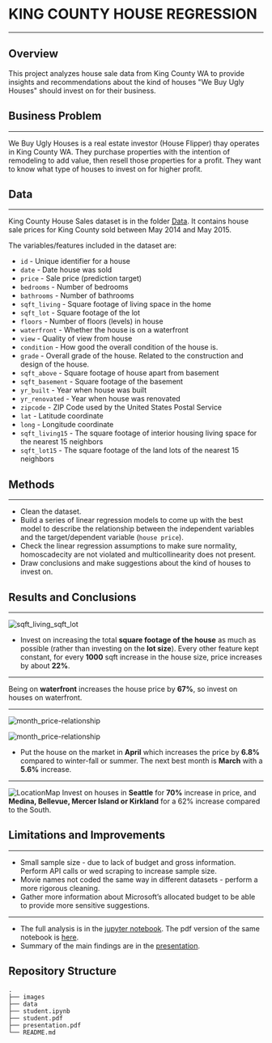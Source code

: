 # KING COUNTY HOUSE REGRESSION
***
## Overview
This project analyzes house sale data from King County WA to provide insights and recommendations about the kind of houses "We Buy Ugly Houses" should invest on for their business.  

## Business Problem
***
We Buy Ugly Houses is a real estate investor (House Flipper) thay operates in King County WA. They purchase properties with the intention of remodeling to add value, then resell those properties for a profit. They want to know what type of houses to invest on for higher profit.

## Data
***
King County House Sales dataset is in the folder [Data](https://github.com/erdemiraysu/KingCountySales_Regression_Project2/tree/master/data). It contains house sale prices for King County sold between May 2014 and May 2015.

The variables/features included in the dataset are:

* `id` - Unique identifier for a house
* `date` - Date house was sold
* `price` - Sale price (prediction target)
* `bedrooms` - Number of bedrooms
* `bathrooms` - Number of bathrooms
* `sqft_living` - Square footage of living space in the home
* `sqft_lot` - Square footage of the lot
* `floors` - Number of floors (levels) in house
* `waterfront` - Whether the house is on a waterfront
* `view` - Quality of view from house
* `condition` - How good the overall condition of the house is. 
* `grade` - Overall grade of the house. Related to the construction and design of the house.
* `sqft_above` - Square footage of house apart from basement
* `sqft_basement` - Square footage of the basement
* `yr_built` - Year when house was built
* `yr_renovated` - Year when house was renovated
* `zipcode` - ZIP Code used by the United States Postal Service
* `lat` - Latitude coordinate
* `long` - Longitude coordinate
* `sqft_living15` - The square footage of interior housing living space for the nearest 15 neighbors
* `sqft_lot15` - The square footage of the land lots of the nearest 15 neighbors

## Methods
*** 
* Clean the dataset.
* Build a series of linear regression models to come up with the best model to describe the relationship between the independent variables and the target/dependent variable (`house price`). 
* Check the linear regression assumptions to make sure normality, homoscadecity are not violated and multicollinearity does not present.
* Draw conclusions and make suggestions about the kind of houses to invest on. 

## Results and Conclusions

***
![sqft_living_sqft_lot](https://user-images.githubusercontent.com/61121277/186287087-e670c50b-cae7-4ef3-b8b3-84fde0550442.png)
* Invest on increasing the total **square footage of the house** as much as possible (rather than investing on the **lot size**). Every other feature kept constant, for every **1000** sqft increase in the house size, price increases by about **22%**.

***

Being on **waterfront** increases the house price by **67%**, so invest on houses on waterfront. 

***
![month_price-relationship](https://user-images.githubusercontent.com/61121277/186287275-ed5da1d7-bde2-4b31-8ee3-d422c69a43f9.png)

![month_price-relationship](https://user-images.githubusercontent.com/61121277/186287778-89776392-5e72-46e4-a99a-f0d95cfeb8a4.png)

* Put the house on the market in **April** which increases the price by **6.8%** compared to winter-fall or summer. The next best month is **March** with a **5.6%** increase. 

***
![LocationMap](https://user-images.githubusercontent.com/61121277/186287329-6817dec1-a8bd-4d6b-b1b3-01578f44e9fd.png)
Invest on houses in **Seattle** for **70%** increase in price, and **Medina, Bellevue, Mercer Island or Kirkland** for a 62% increase compared to the South.

## Limitations and Improvements
***
* Small sample size - due to lack of budget and gross information. Perform API calls or wed scraping to increase sample size. 
* Movie names not coded the same way in different datasets - perform a more rigorous cleaning.
* Gather more information about Microsoft’s allocated budget to be able to provide more sensitive suggestions.

***
* The full analysis is in the [jupyter notebook](https://github.com/erdemiraysu/Movies_EDA_Project1/blob/master/MovieProject_Notebook.ipynb). The pdf version of the same notebook is [here](https://github.com/erdemiraysu/Movies_EDA_Project1/blob/master/MovieProject_Notebook.pdf). 
* Summary of the main findings are in the [presentation](https://github.com/erdemiraysu/Movies_EDA_Project1/blob/master/Presentation.pdf). 

## Repository Structure
    .
    ├── images 
    ├── data 
    ├── student.ipynb     
    ├── student.pdf 
    ├── presentation.pdf                                             
    └── README.md   

